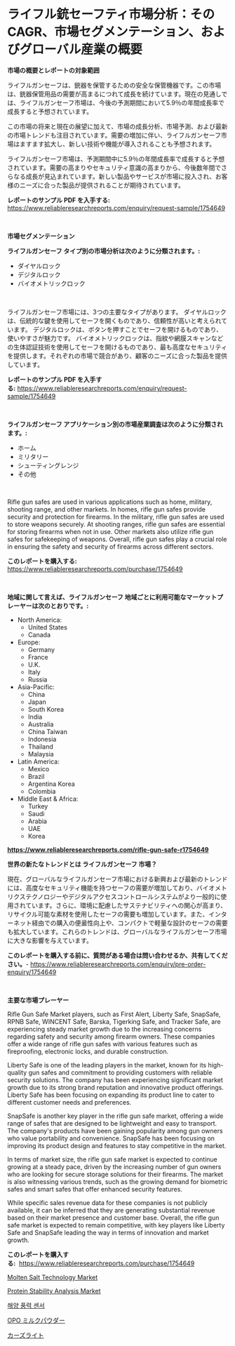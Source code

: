 <p><h1>ライフル銃セーフティ市場分析：そのCAGR、市場セグメンテーション、およびグローバル産業の概要</h1></p><p><strong>市場の概要とレポートの対象範囲</strong></p>
<p><p>ライフルガンセーフは、銃器を保管するための安全な保管機器です。この市場は、銃器保管用品の需要が高まるにつれて成長を続けています。現在の見通しでは、ライフルガンセーフ市場は、今後の予測期間において5.9％の年間成長率で成長すると予想されています。</p><p>この市場の将来と現在の展望に加えて、市場の成長分析、市場予測、および最新の市場トレンドも注目されています。需要の増加に伴い、ライフルガンセーフ市場はますます拡大し、新しい技術や機能が導入されることも予想されます。</p><p>ライフルガンセーフ市場は、予測期間中に5.9％の年間成長率で成長すると予想されています。需要の高まりやセキュリティ意識の高まりから、今後数年間でさらなる成長が見込まれています。新しい製品やサービスが市場に投入され、お客様のニーズに合った製品が提供されることが期待されています。</p></p>
<p><strong>レポートのサンプル PDF を入手する:</strong> <a href="https://www.reliableresearchreports.com/enquiry/request-sample/1754649">https://www.reliableresearchreports.com/enquiry/request-sample/1754649</a></p>
<p>&nbsp;</p>
<p><strong>市場セグメンテーション</strong></p>
<p><strong>ライフルガンセーフ タイプ別の市場分析は次のように分類されます。:</strong></p>
<p><ul><li>ダイヤルロック</li><li>デジタルロック</li><li>バイオメトリックロック</li></ul></p>
<p>&nbsp;</p>
<p><p>ライフルガンセーフ市場には、3つの主要なタイプがあります。 ダイヤルロックは、伝統的な鍵を使用してセーフを開くものであり、信頼性が高いと考えられています。 デジタルロックは、ボタンを押すことでセーフを開けるものであり、使いやすさが魅力です。 バイオメトリックロックは、指紋や網膜スキャンなどの生体認証技術を使用してセーフを開けるものであり、最も高度なセキュリティを提供します。それぞれの市場で競合があり、顧客のニーズに合った製品を提供しています。</p></p>
<p><strong>レポートのサンプル PDF を入手する:</strong>&nbsp;<a href="https://www.reliableresearchreports.com/enquiry/request-sample/1754649">https://www.reliableresearchreports.com/enquiry/request-sample/1754649</a></p>
<p>&nbsp;</p>
<p><strong> ライフルガンセーフ アプリケーション別の市場産業調査は次のように分類されます。:</strong></p>
<p><ul><li>ホーム</li><li>ミリタリー</li><li>シューティングレンジ</li><li>その他</li></ul></p>
<p>&nbsp;</p>
<p><p>Rifle gun safes are used in various applications such as home, military, shooting range, and other markets. In homes, rifle gun safes provide security and protection for firearms. In the military, rifle gun safes are used to store weapons securely. At shooting ranges, rifle gun safes are essential for storing firearms when not in use. Other markets also utilize rifle gun safes for safekeeping of weapons. Overall, rifle gun safes play a crucial role in ensuring the safety and security of firearms across different sectors.</p></p>
<p><strong>このレポートを購入する:</strong>&nbsp; <a href="https://www.reliableresearchreports.com/purchase/1754649">https://www.reliableresearchreports.com/purchase/1754649</a></p>
<p>&nbsp;</p>
<p><strong>地域に関して言えば、ライフルガンセーフ 地域ごとに利用可能なマーケットプレーヤーは次のとおりです。:</strong></p>
<p><ul>
    <li>
        North America:
        <ul>
            <li>United States</li>
            <li>Canada</li>
        </ul>
    </li>
    <li>
        Europe:
        <ul>
            <li>Germany</li>
            <li>France</li>
            <li>U.K.</li>
            <li>Italy</li>
            <li>Russia</li>
        </ul>
    </li>
    <li>
        Asia-Pacific:
        <ul>
            <li>China</li>
            <li>Japan</li>
            <li>South Korea</li>
            <li>India</li>
            <li>Australia</li>
            <li>China Taiwan</li>
            <li>Indonesia</li>
            <li>Thailand</li>
            <li>Malaysia</li>
        </ul>
    </li>
    <li>
        Latin America:
        <ul>
            <li>Mexico</li>
            <li>Brazil</li>
            <li>Argentina Korea</li>
            <li>Colombia</li>
        </ul>
    </li>
    <li>
        Middle East & Africa:
        <ul>
            <li>Turkey</li>
            <li>Saudi</li>
            <li>Arabia</li>
            <li>UAE</li>
            <li>Korea</li>
        </ul>
    </li>
    </ul></p>
<p><strong><a href="https://www.reliableresearchreports.com/rifle-gun-safe-r1754649">https://www.reliableresearchreports.com/rifle-gun-safe-r1754649</a></strong>&nbsp;</p>
<p><strong>世界の新たなトレンドとは ライフルガンセーフ 市場？</strong></p>
<p><p>現在、グローバルなライフルガンセーフ市場における新興および最新のトレンドには、高度なセキュリティ機能を持つセーフの需要が増加しており、バイオメトリクステクノロジーやデジタルアクセスコントロールシステムがより一般的に使用されています。さらに、環境に配慮したサステナビリティへの関心が高まり、リサイクル可能な素材を使用したセーフの需要も増加しています。また、インターネット経由での購入の便盝性向上や、コンパクトで軽量な設計のセーフの需要も拡大しています。これらのトレンドは、グローバルなライフルガンセーフ市場に大きな影響を与えています。</p></p>
<p><strong>このレポートを購入する前に、質問がある場合は問い合わせるか、共有してください。</strong>- <a href="https://www.reliableresearchreports.com/enquiry/pre-order-enquiry/1754649">https://www.reliableresearchreports.com/enquiry/pre-order-enquiry/1754649</a></p>
<p>&nbsp;</p>
<p><strong>主要な市場プレーヤー</strong></p>
<p><p>Rifle Gun Safe Market players, such as First Alert, Liberty Safe, SnapSafe, RPNB Safe, WINCENT Safe, Barska, Tigerking Safe, and Tracker Safe, are experiencing steady market growth due to the increasing concerns regarding safety and security among firearm owners. These companies offer a wide range of rifle gun safes with various features such as fireproofing, electronic locks, and durable construction.</p><p>Liberty Safe is one of the leading players in the market, known for its high-quality gun safes and commitment to providing customers with reliable security solutions. The company has been experiencing significant market growth due to its strong brand reputation and innovative product offerings. Liberty Safe has been focusing on expanding its product line to cater to different customer needs and preferences.</p><p>SnapSafe is another key player in the rifle gun safe market, offering a wide range of safes that are designed to be lightweight and easy to transport. The company's products have been gaining popularity among gun owners who value portability and convenience. SnapSafe has been focusing on improving its product design and features to stay competitive in the market.</p><p>In terms of market size, the rifle gun safe market is expected to continue growing at a steady pace, driven by the increasing number of gun owners who are looking for secure storage solutions for their firearms. The market is also witnessing various trends, such as the growing demand for biometric safes and smart safes that offer enhanced security features.</p><p>While specific sales revenue data for these companies is not publicly available, it can be inferred that they are generating substantial revenue based on their market presence and customer base. Overall, the rifle gun safe market is expected to remain competitive, with key players like Liberty Safe and SnapSafe leading the way in terms of innovation and market growth.</p></p>
<p><strong>このレポートを購入する:</strong>&nbsp;&nbsp;<a href="https://www.reliableresearchreports.com/purchase/1754649">https://www.reliableresearchreports.com/purchase/1754649</a></p>
<p><p><a href="https://github.com/jerrycopelandthomaswsqd8q/Market-Research-Report-List-2/blob/main/molten-salt-technology-market.md">Molten Salt Technology Market</a></p><p><a href="https://github.com/brenzgnarento/Market-Research-Report-List-2/blob/main/protein-stability-analysis-market.md">Protein Stability Analysis Market</a></p><p><a href="https://medium.com/@deborahward03/%ED%95%B4%EC%96%91-%ED%92%8D%EC%84%BC%EC%84%9C-%EC%8B%9C%EC%9E%A5-%EC%A7%80%ED%91%9C-%ED%95%B4%EB%8F%85-%EC%8B%9C%EC%9E%A5-%EC%A0%90%EC%9C%A0%EC%9C%A8-%ED%8A%B8%EB%A0%8C%EB%93%9C-%EB%B0%8F-%EC%84%B1%EC%9E%A5-%ED%8C%A8%ED%84%B4-b75bae436c1f">해양 풍력 센서</a></p><p><a href="https://github.com/hilmi-2a/Market-Research-Report-List-1/blob/main/335603336734.md">OPO ミルクパウダー</a></p><p><a href="https://medium.com/@claudehintz/2024%E5%B9%B4-2031%E5%B9%B4%E3%81%AE%E6%9C%9F%E9%96%93%E3%81%AB%E4%BA%88%E6%B8%AC%E3%81%95%E3%82%8C%E3%82%8B%E8%87%AA%E5%8B%95%E8%BB%8A%E3%81%AE%E3%83%A9%E3%82%A4%E3%83%88%E5%B8%82%E5%A0%B4%E3%81%AE%E3%83%88%E3%83%AC%E3%83%B3%E3%83%89%E3%81%A8%E5%B8%82%E5%A0%B4%E5%88%86%E6%9E%90-eb457f9d8761">カーズライト</a></p></p>